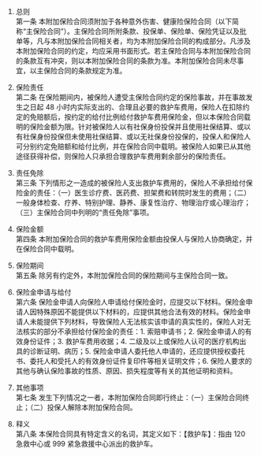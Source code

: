 1. 总则  
第一条 本附加保险合同须附加于各种意外伤害、健康险保险合同（以下简称“主保险合同”）。主保险合同所附条款、投保单、保险单、保险凭证以及批单等，凡与本附加保险合同相关者，均为本附加保险合同的构成部分。凡涉及本附加保险合同的约定，均应采用书面形式。若主保险合同与本附加保险合同的条款互有冲突，则以本附加保险合同的条款为准。本附加保险合同未尽事宜，以主保险合同的条款规定为准。

2. 保险责任  
第二条 在保险期间内，被保险人遭受主保险合同约定的保险事故，并在事故发生之日起 48 小时内实际支出的、合理且必要的救护车费用，保险人在扣除约定的免赔额后，按约定的给付比例给付救护车费用保险金，但以本保险合同载明的保险金额为限。针对被保险人以有社保身份投保并且使用社保结算、或以有社保身份投保但未使用社保结算、或以无社保身份投保的，投保人和保险人可分别约定免赔额和给付比例，并在保险合同中载明。被保险人如果已从其他途径获得补偿，则保险人只承担合理救护车费用剩余部分的保险责任。

3. 责任免除  
第三条 下列情形之一造成的被保险人支出救护车费用的，保险人不承担给付保险金的责任：（一）医生诊疗费、医药费、担架费和转院时发生的费用；（二）一般身体检查、疗养、特别护理、静养、康复性治疗、物理治疗或心理治疗；（三）主保险合同中列明的“责任免除”事项。

4. 保险金额  
第四条 本附加保险合同的救护车费用保险金额由投保人与保险人协商确定，并在保险合同中载明。

5. 保险期间  
第五条 除另有约定外，本附加保险合同的保险期间与主保险合同一致。

6. 保险金申请与给付  
第六条 保险金申请人向保险人申请给付保险金时，应提交以下材料。保险金申请人因特殊原因不能提供以下材料的，应提供其他合法有效的材料。保险金申请人未能提供下列材料，导致保险人无法核实该申请的真实性的，保险人对无法核实的部分不承担给付保险金的责任：1. 索赔申请书；2. 保险金申请人的有效身份证件；3. 救护车费用收据；4. 二级及以上或保险人认可的医疗机构出具的诊断证明、病历；5. 保险金申请人委托他人申请的，还应提供授权委托书、委托人和受托人的有效身份证件复印件等相关证明文件；6. 保险人要求的其他与确认保险事故的性质、原因、损失程度等有关的其他证明和资料。

7. 其他事项  
第七条 发生下列情况之一者，本附加保险合同即行终止：（一）主保险合同终止；（二）投保人解除本附加保险合同。

8. 释义  
第八条 本保险合同具有特定含义的名词，其定义如下：【救护车】：指由 120 急救中心或 999 紧急救援中心派出的救护车。